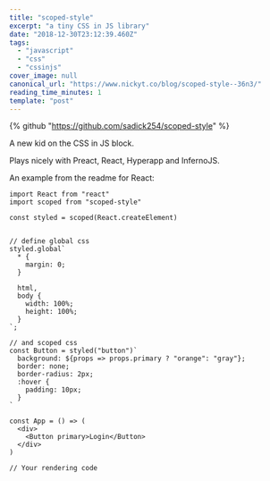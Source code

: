 ```yaml
---
title: "scoped-style"
excerpt: "a tiny CSS in JS library"
date: "2018-12-30T23:12:39.460Z"
tags:
  - "javascript"
  - "css"
  - "cssinjs"
cover_image: null
canonical_url: "https://www.nickyt.co/blog/scoped-style--36n3/"
reading_time_minutes: 1
template: "post"
---
```


{% github "https://github.com/sadick254/scoped-style" %}

A new kid on the CSS in JS block.

Plays nicely with Preact, React, Hyperapp and InfernoJS.

An example from the readme for React:

```
import React from "react"
import scoped from "scoped-style"

const styled = scoped(React.createElement)


// define global css
styled.global`
  * {
    margin: 0;
  }

  html,
  body {
    width: 100%;
    height: 100%;
  }
`;

// and scoped css
const Button = styled("button")`
  background: ${props => props.primary ? "orange": "gray"};
  border: none;
  border-radius: 2px;
  :hover {
    padding: 10px;
  }
`

const App = () => (
  <div>
    <Button primary>Login</Button>
  </div>
)

// Your rendering code

```
